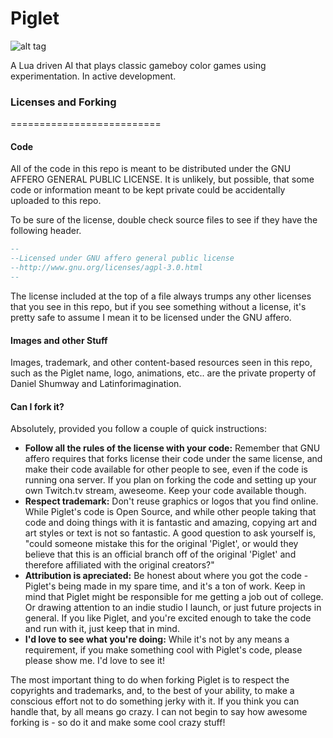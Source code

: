# Piglet

![alt tag](https://raw.githubusercontent.com/danShumway/Piglet/master/images/piglet_logo.png)

A Lua driven AI that plays classic gameboy color games using experimentation.  In active development.



### Licenses and Forking
==========================


#### Code
All of the code in this repo is meant to be distributed under the GNU AFFERO GENERAL PUBLIC LICENSE.  It is unlikely, but possible, that some code or information meant to be kept private could be accidentally uploaded to this repo.  


To be sure of the license, double check source files to see if they have the following header.

```lua
--
--Licensed under GNU affero general public license
--http://www.gnu.org/licenses/agpl-3.0.html
--
```

The license included at the top of a file always trumps any other licenses that you see in this repo, but if you see something without a license, it's pretty safe to assume I mean it to be licensed under the GNU affero.

#### Images and other Stuff

Images, trademark, and other content-based resources seen in this repo, such as the Piglet name, logo, animations, etc.. are the private property of Daniel Shumway and Latinforimagination.

#### Can I fork it?

Absolutely, provided you follow a couple of quick instructions:

* **Follow all the rules of the license with your code:** Remember that GNU affero requires that forks license their code under the same license, and make their code available for other people to see, even if the code is running ona server.  If you plan on forking the code and setting up your own Twitch.tv stream, aweseome.  Keep your code available though.
* **Respect trademark:** Don't reuse graphics or logos that you find online.  While Piglet's code is Open Source, and while other people taking that code and doing things with it is fantastic and amazing, copying art and art styles or text is not so fantastic.  A good question to ask yourself is, "could someone mistake this for the original 'Piglet', or would they believe that this is an official branch off of the original 'Piglet' and therefore affiliated with the original creators?"
* **Attribution is apreciated:** Be honest about where you got the code - Piglet's being made in my spare time, and it's a ton of work. Keep in mind that Piglet might be responsible for me getting a job out of college.  Or drawing attention to an indie studio I launch, or just future projects in general.  If you like Piglet, and you're excited enough to take the code and run with it, just keep that in mind.
* **I'd love to see what you're doing:** While it's not by any means a requirement, if you make something cool with Piglet's code, please please show me.  I'd love to see it!

The most important thing to do when forking Piglet is to respect the copyrights and trademarks, and, to the best of your ability, to make a conscious effort not to do something jerky with it.  If you think you can handle that, by all means go crazy.  I can not begin to say how awesome forking is - so do it and make some cool crazy stuff!
